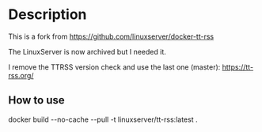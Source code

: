 # Description

This is a fork from https://github.com/linuxserver/docker-tt-rss

The LinuxServer is now archived but I needed it.

I remove the TTRSS version check and use the last one (master): https://tt-rss.org/

## How to use

docker build --no-cache --pull -t linuxserver/tt-rss:latest .
